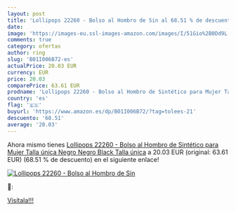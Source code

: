 ```yaml
---
layout: post
title: 'Lollipops 22260 - Bolso al Hombro de Sin al 68.51 % de descuento'
date: 
image: 'https://images-eu.ssl-images-amazon.com/images/I/51Gio%2B0Dd9L._SL200_.jpg'
comments: true
category: ofertas
author: ring
slug: 'B01I006B72-es'
actualPrice: 20.03 EUR
currency: EUR
price: 20.03
comparePrice: 63.61 EUR
prodname: 'Lollipops 22260 - Bolso al Hombro de Sintético para Mujer Talla única  Negro  Negro  Black    Talla única'
country: 'es'
flag: '🇪🇸'
buyurl: 'https://www.amazon.es/dp/B01I006B72/?tag=tolees-21'
descuento: '68.51'
average: '20.03'
---
```


Ahora mismo tienes [Lollipops 22260 - Bolso al Hombro de Sintético para Mujer Talla única  Negro  Negro  Black    Talla única](https://www.amazon.es/dp/B01I006B72/?tag=tolees-21) a 20.03 EUR (original: 63.61 EUR) (68.51 %  de descuento) en el siguiente enlace!

[![Lollipops 22260 - Bolso al Hombro de Sin](https://images-eu.ssl-images-amazon.com/images/I/51Gio%2B0Dd9L._SL200_.jpg)](https://www.amazon.es/dp/B01I006B72/?tag=tolees-21)

🔎:


[Visítala!!!](https://www.amazon.es/dp/B01I006B72/?tag=tolees-21)

